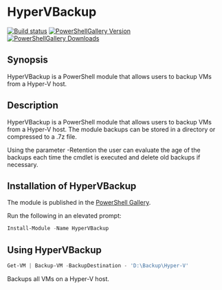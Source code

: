 # HyperVBackup

[![Build status](https://img.shields.io/appveyor/ci/hjorslev/HyperVBackup.svg?style=for-the-badge)](https://ci.appveyor.com/project/hjorslev/HyperVBackup)
[![PowerShellGallery Version](https://img.shields.io/powershellgallery/v/HyperVBackup.svg?style=for-the-badge)](https://www.powershellgallery.com/packages/HyperVBackup)
[![PowerShellGallery Downloads](https://img.shields.io/powershellgallery/dt/HyperVBackup.svg?style=for-the-badge)](https://www.powershellgallery.com/packages/HyperVBackup)

## Synopsis

HyperVBackup is a PowerShell module that allows users to backup VMs from a Hyper-V
host.

## Description

HyperVBackup is a PowerShell module that allows users to backup VMs from a Hyper-V
host. The module backups can be stored in a directory or compressed to a .7z file.

Using the parameter -Retention the user can evaluate the age of the backups
each time the cmdlet is executed and delete old backups if necessary.

## Installation of HyperVBackup

The module is published in the [PowerShell Gallery](https://www.powershellgallery.com/packages/HyperVBackup).

Run the following in an elevated prompt:

```powershell
Install-Module -Name HyperVBackup
```

## Using HyperVBackup

```powershell
Get-VM | Backup-VM -BackupDestination - 'D:\Backup\Hyper-V'
```

Backups all VMs on a Hyper-V host.
